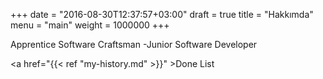 +++
date = "2016-08-30T12:37:57+03:00"
draft = true
title = "Hakkımda"
menu = "main"
weight = 1000000
+++


Apprentice Software Craftsman -Junior Software Developer


<!--more-->

<a href="{{< ref "my-history.md" >}}" >Done List</a>
